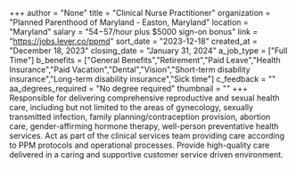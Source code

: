+++
author = "None"
title = "Clinical Nurse Practitioner"
organization = "Planned Parenthood of Maryland - Easton, Maryland"
location = "Maryland"
salary = "$54-$57/hour plus $5000 sign-on bonus"
link = "https://jobs.lever.co/ppmd"
sort_date = "2023-12-18"
created_at = "December 18, 2023"
closing_date = "January 31, 2024"
a_job_type = ["Full Time"]
b_benefits = ["General Benefits","Retirement","Paid Leave","Health Insurance","Paid Vacation","Dental","Vision","Short-term disability insurance","Long-term disability insurance","Sick time"]
c_feedback = ""
aa_degrees_required = "No degree required"
thumbnail = ""
+++
Responsible for delivering comprehensive reproductive and sexual health care, including but not limited to the areas of gynecology, sexually transmitted infection, family planning/contraception provision, abortion care, gender-affirming hormone therapy, well-person preventative health services. Act as part of the clinical services team providing care according to PPM protocols and operational processes. Provide high-quality care delivered in a caring and supportive customer service driven environment.